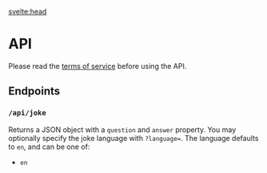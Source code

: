 <svelte:head>
<title>API • Christmas Countdown</title>
<meta name="title" content="API • Christmas Countdown" />
<meta name="og:title" content="API • Christmas Countdown" />
<meta name="twitter:title" content="API • Christmas Countdown" />
<meta name="description" content="Use the Christmas Countdown REST API to get the time left to Christmas and Christmas jokes." />
<meta name="og:description" content="Use the Christmas Countdown REST API to get the time left to Christmas and Christmas jokes." />
<meta name="twitter:description" content="Use the Christmas Countdown REST API to get the time left to Christmas and Christmas jokes." />
</svelte:head>

<div class="max-w-2xl mx-auto">

<div class="m-4 sm:m-8 prose sm:prose-lg">

# API

Please read the [terms of service](/terms) before using the API. 

<!-- ## Specification

|Release date |Version name|Documentation|
|-------------|------------|-------------|
|November 2021|`pine`|[SwaggerHub](https://app.swaggerhub.com/apis-docs/eartharoid/christmas-countdown/pine)| -->

## Endpoints

### `/api/joke`

Returns a JSON object with a `question` and `answer` property.
You may optionally specify the joke language with `?language=`.
The language defaults to `en`, and can be one of:

- `en`

</div>

</div>
